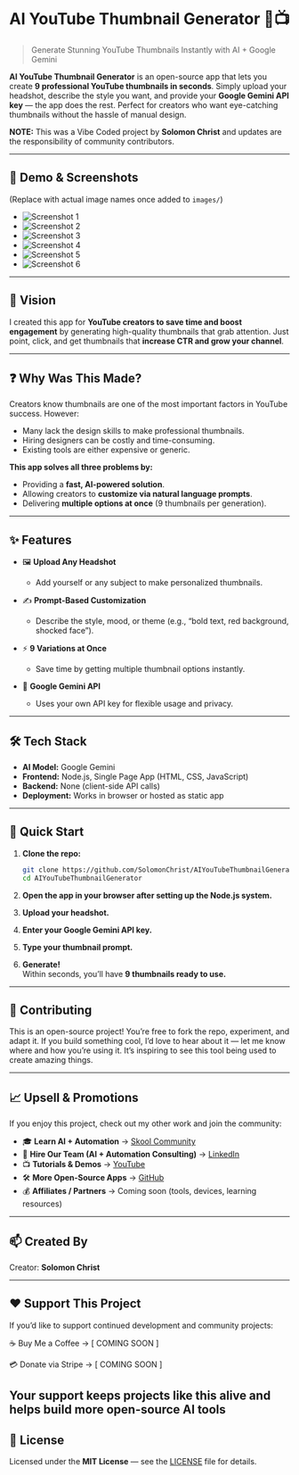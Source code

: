 # AI YouTube Thumbnail Generator 🎨📺
> Generate Stunning YouTube Thumbnails Instantly with AI + Google Gemini

**AI YouTube Thumbnail Generator** is an open-source app that lets you create **9 professional YouTube thumbnails in seconds**. Simply upload your headshot, describe the style you want, and provide your **Google Gemini API key** — the app does the rest. Perfect for creators who want eye-catching thumbnails without the hassle of manual design.

**NOTE:** This was a Vibe Coded project by **Solomon Christ** and updates are the responsibility of community contributors.

---

## 📸 Demo & Screenshots

(Replace with actual image names once added to `images/`)

- ![Screenshot 1](images/screenshot_1.png)
- ![Screenshot 2](images/screenshot_2.jpg)
- ![Screenshot 3](images/screenshot_3.png)
- ![Screenshot 4](images/screenshot_4.jpg)
- ![Screenshot 5](images/screenshot_5.png)
- ![Screenshot 6](images/screenshot_6.jpg)

---

## 🎯 Vision
I created this app for **YouTube creators to save time and boost engagement** by generating high-quality thumbnails that grab attention. Just point, click, and get thumbnails that **increase CTR and grow your channel**.

---

## ❓ Why Was This Made?
Creators know thumbnails are one of the most important factors in YouTube success. However:
- Many lack the design skills to make professional thumbnails.
- Hiring designers can be costly and time-consuming.
- Existing tools are either expensive or generic.

**This app solves all three problems by:**
- Providing a **fast, AI-powered solution**.
- Allowing creators to **customize via natural language prompts**.
- Delivering **multiple options at once** (9 thumbnails per generation).

---

## ✨ Features
- 🖼️ **Upload Any Headshot**
  - Add yourself or any subject to make personalized thumbnails.

- ✍️ **Prompt-Based Customization**
  - Describe the style, mood, or theme (e.g., “bold text, red background, shocked face”).

- ⚡ **9 Variations at Once**
  - Save time by getting multiple thumbnail options instantly.

- 🔑 **Google Gemini API**
  - Uses your own API key for flexible usage and privacy.

---

## 🛠️ Tech Stack
- **AI Model:** Google Gemini  
- **Frontend:** Node.js, Single Page App (HTML, CSS, JavaScript)  
- **Backend:** None (client-side API calls)  
- **Deployment:** Works in browser or hosted as static app  

---

## 🚀 Quick Start

1. **Clone the repo:**
   ```bash
   git clone https://github.com/SolomonChrist/AIYouTubeThumbnailGenerator.git
   cd AIYouTubeThumbnailGenerator
   ```

2. **Open the app in your browser after setting up the Node.js system.**  

3. **Upload your headshot.**  

4. **Enter your Google Gemini API key.**  

5. **Type your thumbnail prompt.**  

6. **Generate!**  
   Within seconds, you’ll have **9 thumbnails ready to use.**

---

## 🤝 Contributing
This is an open-source project! You’re free to fork the repo, experiment, and adapt it. If you build something cool, I’d love to hear about it — let me know where and how you’re using it. It’s inspiring to see this tool being used to create amazing things.

---

## 📈 Upsell & Promotions
If you enjoy this project, check out my other work and join the community:

- 🎓 **Learn AI + Automation** → [Skool Community](https://www.skool.com/learn-automation/about)  
- 💼 **Hire Our Team (AI + Automation Consulting)** → [LinkedIn](https://www.linkedin.com/in/solomonchristai/)  
- 📺 **Tutorials & Demos** → [YouTube](https://www.youtube.com/@SolomonChristAI)  
- 🛠️ **More Open-Source Apps** → [GitHub](https://github.com/SolomonChrist)  
- 💰 **Affiliates / Partners** → Coming soon (tools, devices, learning resources)  

---

## 📫 Created By
Creator: **Solomon Christ**  

---

## ❤️ Support This Project

If you’d like to support continued development and community projects:

☕ Buy Me a Coffee → [ COMING SOON ]

💳 Donate via Stripe → [ COMING SOON ]

Your support keeps projects like this alive and helps build more open-source AI tools
---

## 📜 License
Licensed under the **MIT License** — see the [LICENSE](LICENSE.txt) file for details.
